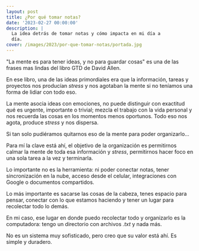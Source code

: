 ```yaml
---
layout: post
title: ¿Por qué tomar notas?
date: '2023-02-27 00:00:00'
description: |
  La idea detrás de tomar notas y cómo impacta en mi día a
  día.
cover: /images/2023/por-que-tomar-notas/portada.jpg
---
```


"La mente es para tener ideas, y no para guardar cosas" es
una de las frases mas lindas del libro GTD de David Allen.

En ese libro, una de las ideas primordiales era que la
información, tareas y proyectos nos producían *stress* y nos
agotaban la mente si no teníamos una forma de lidiar con
todo eso.

La mente asocia ideas con emociones, no puede distinguir
con exactitud qué es urgente, importante o trivial; mezcla
el trabajo con la vida personal y nos recuerda las cosas en
los momentos menos oportunos. Todo eso nos agota, produce
*stress* y nos dispersa.

Si tan solo pudiéramos quitarnos eso de la mente para poder
organizarlo...

Para mí la clave está ahí, el objetivo de la organización es
permitirnos calmar la mente de toda esa información y
*stress*, permitirnos hacer foco en una sola tarea a la vez y
terminarla.

Lo importante no es la herramienta: ni poder conectar notas,
tener sincronización en la nube, acceso desde el celular,
integraciones con Google o documentos compartidos.

Lo más importante es sacarse las cosas de la cabeza, tenes
espacio para pensar, conectar con lo que estamos haciendo y
tener un lugar para recolectar todo lo demás.

En mi caso, ese lugar en donde puedo recolectar todo y
organizarlo es la computadora: tengo un directorio con
archivos *.txt* y nada más.

No es un sistema muy sofisticado, pero creo que su valor
está ahí. Es simple y duradero.


